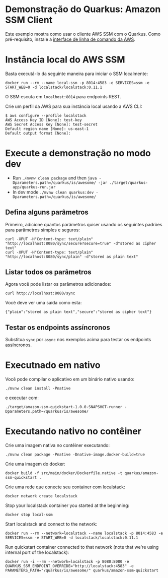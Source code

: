 # Demonstração do Quarkus: Amazon SSM Client

Este exemplo mostra como usar o cliente AWS SSM com o Quarkus. Como pré-requisito, instale a [interface de linha de comando da AWS](https://docs.aws.amazon.com/cli/latest/userguide/cli-chap-install.html).

# Instância local do AWS SSM

Basta executá-lo da seguinte maneira para iniciar o SSM localmente:

`docker run --rm --name local-ssn -p 8014:4583 -e SERVICES=ssm -e START_WEB=0 -d localstack/localstack:0.11.1`

O SSM escuta em `localhost:8014` para endpoints REST.

Crie um perfil da AWS para sua instância local usando a AWS CLI:

```
$ aws configure --profile localstack
AWS Access Key ID [None]: test-key
AWS Secret Access Key [None]: test-secret
Default region name [None]: us-east-1
Default output format [None]:
```

# Execute a demonstração no modo dev

- Run `./mvnw clean package` and then `java -Dparameters.path=/quarkus/is/awesome/ -jar ./target/quarkus-app/quarkus-run.jar`
- In dev mode `./mvnw clean quarkus:dev -Dparameters.path=/quarkus/is/awesome/`

## Defina alguns parâmetros
Primeiro, adicione quantos parâmetros quiser usando os seguintes padrões para parâmetros simples e seguros:

```
curl -XPUT -H"Content-type: text/plain" "http://localhost:8080/sync/secure?secure=true" -d"stored as cipher text"
curl -XPUT -H"Content-type: text/plain" "http://localhost:8080/sync/plain" -d"stored as plain text"
```

## Listar todos os parâmetros
Agora você pode listar os parâmetros adicionados:

```
curl http://localhost:8080/sync
```

Você deve ver uma saída como esta:
```
{"plain":"stored as plain text","secure":"stored as cipher text"}
```

## Testar os endpoints assíncronos
Substitua `sync` por `async` nos exemplos acima para testar os endpoints assíncronos.

# Executnado em nativo

Você pode compilar o aplicativo em um binário nativo usando:

`./mvnw clean install -Pnative`

e executar com:

`./target/amazon-ssm-quickstart-1.0.0-SNAPSHOT-runner -Dparameters.path=/quarkus/is/awesome/` 


# Executando nativo no contêiner

Crie uma imagem nativa no contêiner executando:

`./mvnw clean package -Pnative -Dnative-image.docker-build=true`

Crie uma imagem do docker:

`docker build -f src/main/docker/Dockerfile.native -t quarkus/amazon-ssm-quickstart .`

Crie uma rede que conecte seu container com localstack:

`docker network create localstack`

Stop your localstack container you started at the beginning:

`docker stop local-ssm`

Start localstack and connect to the network:

`docker run --rm --network=localstack --name localstack -p 8014:4583 -e SERVICES=ssm -e START_WEB=0 -d localstack/localstack:0.11.1`

Run quickstart container connected to that network (note that we're using internal port of the localstack):

`docker run -i --rm --network=localstack -p 8080:8080 -e QUARKUS_SSM_ENDPOINT_OVERRIDE="http://localstack:4583" -e PARAMETERS_PATH="/quarkus/is/awesome/" quarkus/amazon-ssm-quickstart`
